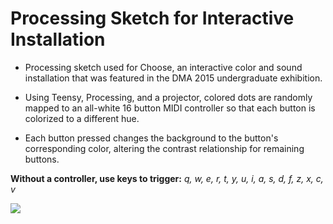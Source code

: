 # Processing Sketch for Interactive Installation 
* Processing sketch used for Choose, an interactive color and sound installation that was featured in the DMA 2015 undergraduate exhibition. 

* Using Teensy, Processing, and a projector, colored dots are randomly mapped to an all-white 16 button MIDI controller so that each button is colorized to a different hue. 

* Each button pressed changes the background to the button's corresponding color, altering the contrast relationship for remaining buttons.

<strong>Without a controller, use keys to trigger:</strong> <em>q, w, e, r, t, y, u, i, a, s, d, f, z, x, c, v

<img src=https://cloud.githubusercontent.com/assets/9808027/6224430/902bf0d6-b630-11e4-8fd1-275b385c826c.jpg>
